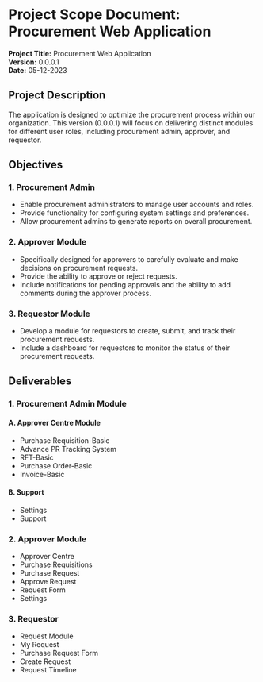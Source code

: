# Project Scope Document: Procurement Web Application

**Project Title:** Procurement Web Application  
**Version:** 0.0.0.1  
**Date:** 05-12-2023

## Project Description

The application is designed to optimize the procurement process within our organization. This version (0.0.0.1) will focus on delivering distinct modules for different user roles, including procurement admin, approver, and requestor.

## Objectives

### 1. Procurement Admin

- Enable procurement administrators to manage user accounts and roles.
- Provide functionality for configuring system settings and preferences.
- Allow procurement admins to generate reports on overall procurement.

### 2. Approver Module

- Specifically designed for approvers to carefully evaluate and make decisions on procurement requests.
- Provide the ability to approve or reject requests.
- Include notifications for pending approvals and the ability to add comments during the approver process.

### 3. Requestor Module

- Develop a module for requestors to create, submit, and track their procurement requests.
- Include a dashboard for requestors to monitor the status of their procurement requests.

## Deliverables

### 1. Procurement Admin Module

#### A. Approver Centre Module

- Purchase Requisition-Basic 
- Advance PR Tracking System
- RFT-Basic
- Purchase Order-Basic
- Invoice-Basic 

#### B. Support

- Settings 
- Support

### 2. Approver Module

- Approver Centre
- Purchase Requisitions
- Purchase Request
- Approve Request 
- Request Form
- Settings

### 3. Requestor

- Request Module
- My Request 
- Purchase Request Form
- Create Request
- Request Timeline
